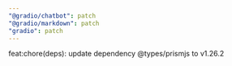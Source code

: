 ```yaml
---
"@gradio/chatbot": patch
"@gradio/markdown": patch
"gradio": patch
---
```


feat:chore(deps): update dependency @types/prismjs to v1.26.2
